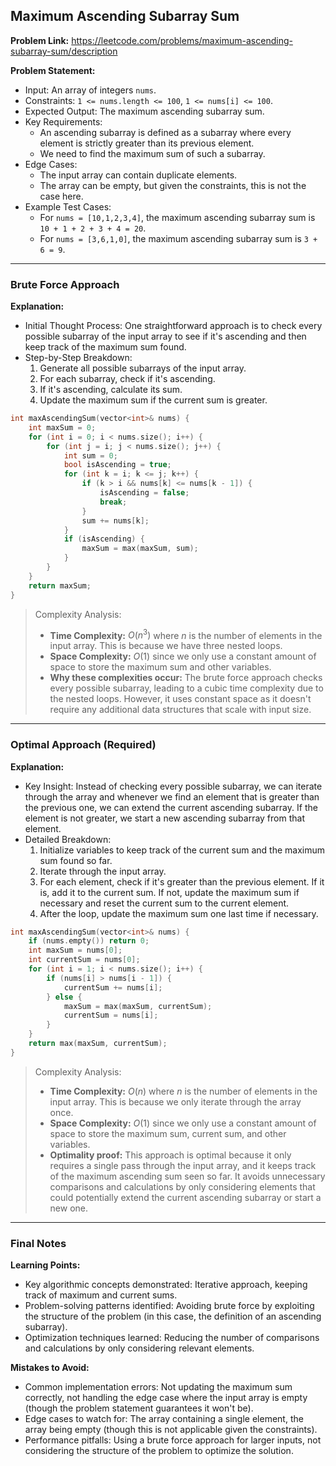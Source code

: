 ## Maximum Ascending Subarray Sum
**Problem Link:** https://leetcode.com/problems/maximum-ascending-subarray-sum/description

**Problem Statement:**
- Input: An array of integers `nums`.
- Constraints: `1 <= nums.length <= 100`, `1 <= nums[i] <= 100`.
- Expected Output: The maximum ascending subarray sum.
- Key Requirements:
  - An ascending subarray is defined as a subarray where every element is strictly greater than its previous element.
  - We need to find the maximum sum of such a subarray.
- Edge Cases:
  - The input array can contain duplicate elements.
  - The array can be empty, but given the constraints, this is not the case here.
- Example Test Cases:
  - For `nums = [10,1,2,3,4]`, the maximum ascending subarray sum is `10 + 1 + 2 + 3 + 4 = 20`.
  - For `nums = [3,6,1,0]`, the maximum ascending subarray sum is `3 + 6 = 9`.

---

### Brute Force Approach

**Explanation:**
- Initial Thought Process: One straightforward approach is to check every possible subarray of the input array to see if it's ascending and then keep track of the maximum sum found.
- Step-by-Step Breakdown:
  1. Generate all possible subarrays of the input array.
  2. For each subarray, check if it's ascending.
  3. If it's ascending, calculate its sum.
  4. Update the maximum sum if the current sum is greater.

```cpp
int maxAscendingSum(vector<int>& nums) {
    int maxSum = 0;
    for (int i = 0; i < nums.size(); i++) {
        for (int j = i; j < nums.size(); j++) {
            int sum = 0;
            bool isAscending = true;
            for (int k = i; k <= j; k++) {
                if (k > i && nums[k] <= nums[k - 1]) {
                    isAscending = false;
                    break;
                }
                sum += nums[k];
            }
            if (isAscending) {
                maxSum = max(maxSum, sum);
            }
        }
    }
    return maxSum;
}
```

> Complexity Analysis:
> - **Time Complexity:** $O(n^3)$ where $n$ is the number of elements in the input array. This is because we have three nested loops.
> - **Space Complexity:** $O(1)$ since we only use a constant amount of space to store the maximum sum and other variables.
> - **Why these complexities occur:** The brute force approach checks every possible subarray, leading to a cubic time complexity due to the nested loops. However, it uses constant space as it doesn't require any additional data structures that scale with input size.

---

### Optimal Approach (Required)

**Explanation:**
- Key Insight: Instead of checking every possible subarray, we can iterate through the array and whenever we find an element that is greater than the previous one, we can extend the current ascending subarray. If the element is not greater, we start a new ascending subarray from that element.
- Detailed Breakdown:
  1. Initialize variables to keep track of the current sum and the maximum sum found so far.
  2. Iterate through the input array.
  3. For each element, check if it's greater than the previous element. If it is, add it to the current sum. If not, update the maximum sum if necessary and reset the current sum to the current element.
  4. After the loop, update the maximum sum one last time if necessary.

```cpp
int maxAscendingSum(vector<int>& nums) {
    if (nums.empty()) return 0;
    int maxSum = nums[0];
    int currentSum = nums[0];
    for (int i = 1; i < nums.size(); i++) {
        if (nums[i] > nums[i - 1]) {
            currentSum += nums[i];
        } else {
            maxSum = max(maxSum, currentSum);
            currentSum = nums[i];
        }
    }
    return max(maxSum, currentSum);
}
```

> Complexity Analysis:
> - **Time Complexity:** $O(n)$ where $n$ is the number of elements in the input array. This is because we only iterate through the array once.
> - **Space Complexity:** $O(1)$ since we only use a constant amount of space to store the maximum sum, current sum, and other variables.
> - **Optimality proof:** This approach is optimal because it only requires a single pass through the input array, and it keeps track of the maximum ascending sum seen so far. It avoids unnecessary comparisons and calculations by only considering elements that could potentially extend the current ascending subarray or start a new one.

---

### Final Notes

**Learning Points:**
- Key algorithmic concepts demonstrated: Iterative approach, keeping track of maximum and current sums.
- Problem-solving patterns identified: Avoiding brute force by exploiting the structure of the problem (in this case, the definition of an ascending subarray).
- Optimization techniques learned: Reducing the number of comparisons and calculations by only considering relevant elements.

**Mistakes to Avoid:**
- Common implementation errors: Not updating the maximum sum correctly, not handling the edge case where the input array is empty (though the problem statement guarantees it won't be).
- Edge cases to watch for: The array containing a single element, the array being empty (though this is not applicable given the constraints).
- Performance pitfalls: Using a brute force approach for larger inputs, not considering the structure of the problem to optimize the solution.